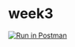 # week3
[![Run in Postman](https://run.pstmn.io/button.svg)](https://god.postman.co/run-collection/a28ffc2c8d76fbbe13a8)
